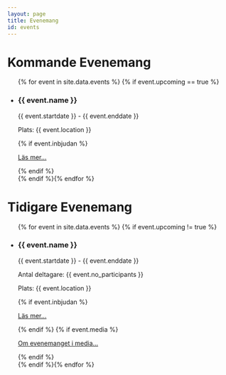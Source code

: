 ```yaml
---
layout: page
title: Evenemang
id: events
---
```


# Kommande Evenemang

<ul>
{% for event in site.data.events %} {% if event.upcoming == true %}
<li>
    <h3> {{ event.name }} </h3>
    <p> {{ event.startdate }} - {{ event.enddate }} </p>
    <p> Plats: {{ event.location }} </p>
    {% if event.inbjudan %}
    <p><a href="{{ event.inbjudan }}" >Läs mer...</a></p>
    {% endif %}
</li>
{% endif %}{% endfor %}
</ul>

# Tidigare Evenemang

<ul>
{% for event in site.data.events %} {% if event.upcoming != true %}
<li>
    <h3> {{ event.name }} </h3>
    <p> {{ event.startdate }} - {{ event.enddate }} </p>
    <p> Antal deltagare: {{ event.no_participants }} </p>
    <p> Plats: {{ event.location }} </p>
    {% if event.inbjudan %}
    <p><a href="{{ event.inbjudan }}" >Läs mer...</a></p>
    {% endif %}
    {% if event.media %}
    <p><a href="{{ event.media }}" >Om evenemanget i media...</a></p>
    {% endif %}
</li>
{% endif %}{% endfor %}
</ul>
